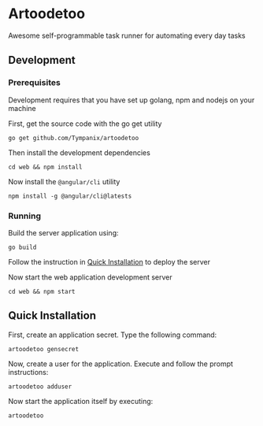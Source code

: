# Artoodetoo
Awesome self-programmable task runner for automating every day tasks

## Development
### Prerequisites
Development requires that you have set up golang, npm and nodejs on your machine

First, get the source code with the go get utility
```shell
go get github.com/Tympanix/artoodetoo
```

Then install the development dependencies
```shell
cd web && npm install
```

Now install the `@angular/cli` utility
```
npm install -g @angular/cli@latests
```

### Running
Build the server application using:
```shell
go build
```

Follow the instruction in [Quick Installation](#quick-installation) to deploy the server

Now start the web application development server
```shell
cd web && npm start
```

## Quick Installation
First, create an application secret. Type the following command:
```shell
artoodetoo gensecret
```

Now, create a user for the application. Execute and follow the prompt instructions:
```shell
artoodetoo adduser
```

Now start the application itself by executing:
```
artoodetoo
```
